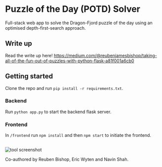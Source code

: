 # Puzzle of the Day (POTD) Solver

Full-stack web app to solve the Dragon-Fjord puzzle of the day using an optimised depth-first-search approach.

## Write up

Read the write up here! 
https://medium.com/@reubenjamesbishop/taking-all-of-the-fun-out-of-puzzles-with-python-flask-a81f001a6cb0 

## Getting started

Clone the repo and run ```pip install -r requirements.txt```.

### Backend 
Run ```python app.py``` to start the backend flask server. 

### Frontend
In ```/frontend``` run ```npm install``` and then ```npm start``` to initiate the frontend.  

## 

![tool screenshot](https://i.imgur.com/GMs9mfN.png)

Co-authored by Reuben Bishop, Eric Wyten and Navin Shah. 
